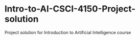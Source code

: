 # Intro-to-AI-CSCI-4150-Project-solution
Project solution for Introduction to Artificial Intelligence course
